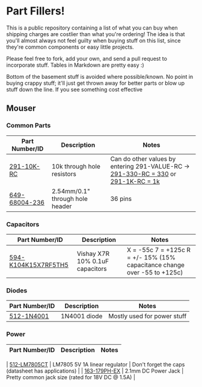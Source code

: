 # Part Fillers!

This is a public repository containing a list of what you can buy when shipping charges 
are costlier than what you're ordering! The idea is that you'll almost always not feel guilty
when buying stuff on this list, since they're common components or easy little projects.

Please feel free to fork, add your own, and send a pull request to incorporate stuff. Tables in
Markdown are pretty easy :)

Bottom of the basement stuff is avoided where possible/known. No point in buying crappy stuff; it'll
just get thrown away for better parts or blow up stuff down the line. If you see something cost effective


## Mouser

### Common Parts

| Part Number/ID | Description | Notes |
|----------------|-------------|-------|
| [291-10K-RC](http://www.mouser.com/Search/Refine.aspx?Keyword=Xicon+291-10K-RC) | 10k through hole resistors | Can do other values by entering 291-VALUE-RC -> [291-330-RC = 330](http://www.mouser.com/Search/Refine.aspx?Keyword=291-330-RC) or [291-1K-RC = 1k](http://www.mouser.com/Search/Refine.aspx?Keyword=291-1K-RC) |
| [649-68004-236](http://www.mouser.com/ProductDetail/FCI/68004-236/?qs=eanFghet1JOyyJ/RYv6JvQ==) | 2.54mm/0.1" through hole header | 36 pins |

### Capacitors

| Part Number/ID | Description | Notes |
|----------------|-------------|-------|
| [594-K104K15X7RF5TH5](http://www.mouser.com/ProductDetail/Vishay-BC-Components/K104K15X7RF5TH5/?qs=CuWZN/5Vbiofhf%252buZNGw/g==) | Vishay X7R 10% 0.1uF capacitors | X = -55c 7 = +125c R = +/- 15% (15% capacitance change over -55 to +125c) |

### Diodes

| Part Number/ID | Description | Notes |
|----------------|-------------|-------|
| [512-1N4001](http://www.mouser.com/ProductDetail/Fairchild-Semiconductor/1N4001/?qs=PKwgOmPR8%252bnXpabSf4kJpg==) | 1N4001 diode | Mostly used for power stuff |

### Power

| Part Number/ID | Description | Notes |
|----------------|-------------|-------|

| [512-LM7805CT](http://www.mouser.com/ProductDetail/Fairchild-Semiconductor/LM7805CT/?qs=cnIeywgme7bzmZ37/iFT9w==) | LM7805 5V 1A linear regulator | Don't forget the caps (datasheet has applications) |
| [163-179PH-EX](http://www.mouser.com/access/?pn=163-179PH-EX) | 2.1mm DC Power Jack | Pretty common jack size (rated for 18V DC @ 1.5A) |

